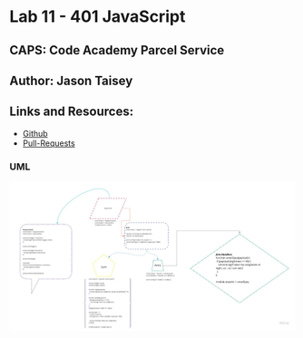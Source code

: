 # Lab 11 - 401 JavaScript

## CAPS: Code Academy Parcel Service

## Author: Jason Taisey

## Links and Resources:

- [Github](https://github.com/JTaisey389/CAPS)
- [Pull-Requests](https://github.com/JTaisey389/CAPS/pulls)

### UML
![UML-Diagram](/assets/Lab_11_CAP_UML.jpg) 
